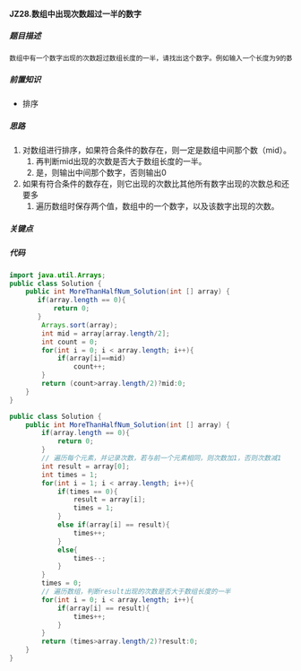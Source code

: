 #### JZ28.数组中出现次数超过一半的数字

##### 题目描述

```markdown
数组中有一个数字出现的次数超过数组长度的一半，请找出这个数字。例如输入一个长度为9的数组{1,2,3,2,2,2,5,4,2}。由于数字2在数组中出现了5次，超过数组长度的一半，因此输出2。如果不存在则输出0。
```

##### 前置知识

+ 排序

##### 思路

1. 对数组进行排序，如果符合条件的数存在，则一定是数组中间那个数（mid）。
   1. 再判断mid出现的次数是否大于数组长度的一半。
   2. 是，则输出中间那个数字，否则输出0
2. 如果有符合条件的数存在，则它出现的次数比其他所有数字出现的次数总和还要多
   1. 遍历数组时保存两个值，数组中的一个数字，以及该数字出现的次数。

##### 关键点

##### 代码

```java
import java.util.Arrays;
public class Solution {
    public int MoreThanHalfNum_Solution(int [] array) {
       if(array.length == 0){
           return 0;
       }
        Arrays.sort(array);
        int mid = array[array.length/2];
        int count = 0;
        for(int i = 0; i < array.length; i++){
            if(array[i]==mid)
                count++;
        }
        return (count>array.length/2)?mid:0;
    }
}
```

```java
public class Solution {
    public int MoreThanHalfNum_Solution(int [] array) {
        if(array.length == 0){
            return 0;
        }
        // 遍历每个元素，并记录次数，若与前一个元素相同，则次数加1，否则次数减1
        int result = array[0];
        int times = 1;
        for(int i = 1; i < array.length; i++){
            if(times == 0){
                result = array[i];
                times = 1;
            }
            else if(array[i] == result){
                times++;
            }
            else{
                times--;
            }
        }
        times = 0;
        // 遍历数组，判断result出现的次数是否大于数组长度的一半
        for(int i = 0; i < array.length; i++){
            if(array[i] == result){
                times++;
            }
        }
        return (times>array.length/2)?result:0;
    }
}
```

